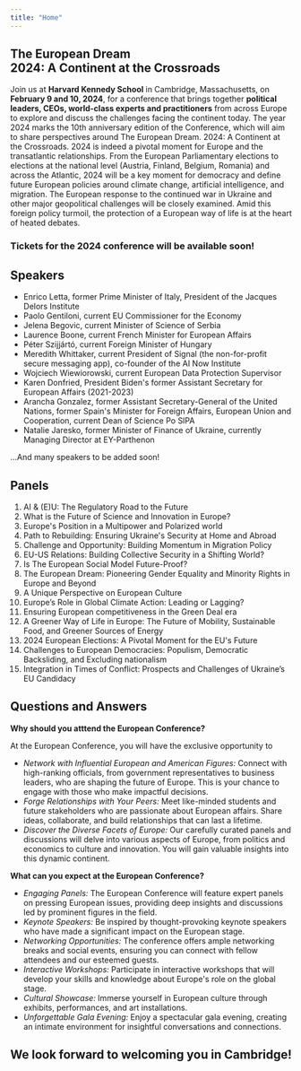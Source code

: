 ```yaml
---
title: "Home"
---
```


## <span class='frontline-europe'>The European Dream</span><br>2024: A Continent at the Crossroads

Join us at **Harvard Kennedy School** in Cambridge, Massachusetts, on **February 9 and 10, 2024**, for a conference that brings together **political leaders, CEOs, world-class experts and practitioners** from across Europe to explore and discuss the challenges facing the continent today. The year 2024 marks the 10th anniversary edition of the Conference, which will aim to share perspectives around The European Dream. 2024: A Continent at the Crossroads. 2024 is indeed a pivotal moment for Europe and the transatlantic relationships. From the European Parliamentary elections to elections at the national level (Austria, Finland, Belgium, Romania) and across the Atlantic, 2024 will be a key moment for democracy and define future European policies around climate change, artificial intelligence, and migration. The European response to the continued war in Ukraine and other major geopolitical challenges will be closely examined. Amid this foreign policy turmoil, the protection of a European way of life is at the heart of heated debates.

<h3>Tickets for the 2024 conference will be available soon!</h3>

## Speakers

<ul>
<li>Enrico Letta, former Prime Minister of Italy, President of the Jacques Delors Institute</li>
<li>Paolo Gentiloni, current EU Commissioner for the Economy</li>
<li>Jelena Begovic, current Minister of Science of Serbia</li>
<li>Laurence Boone, current French Minister for European Affairs</li>
<li>Péter Szijjártó, current Foreign Minister of Hungary</li>
<li>Meredith Whittaker, current President of Signal (the non-for-profit secure messaging app), co-founder of the AI Now Institute</li>
<li>Wojciech Wiewiorowski, current European Data Protection Supervisor</li>
<li>Karen Donfried, President Biden's former Assistant Secretary for European Affairs (2021-2023)</li>
<li>Arancha Gonzalez, former Assistant Secretary-General of the United Nations, former Spain's Minister for Foreign Affairs, European Union and Cooperation, current Dean of Science Po SIPA</li>
<li>Natalie Jaresko, former Minister of Finance of Ukraine, currently Managing Director at EY-Parthenon</li>
</ul>

...And many speakers to be added soon!

## Panels
<ol>
<li>AI & (E)U: The Regulatory Road to the Future</li>
<li>What is the Future of Science and Innovation in Europe?</li>
<li>Europe's Position in a Multipower and Polarized world</li>
<li>Path to Rebuilding: Ensuring Ukraine's Security at Home and Abroad</li>
<li>Challenge and Opportunity: Building Momentum in Migration Policy</li>
<li>EU-US Relations: Building Collective Security in a Shifting World?</li>
<li>Is The European Social Model Future-Proof?</li>
<li>The European Dream: Pioneering Gender Equality and Minority Rights in Europe and Beyond</li>
<li>A Unique Perspective on European Culture</li>
<li>Europe’s Role in Global Climate Action: Leading or Lagging?</li>
<li>Ensuring European competitiveness in the Green Deal era</li>
<li>A Greener Way of Life in Europe: The Future of Mobility, Sustainable Food, and Greener Sources of Energy</li>
<li>2024 European Elections: A Pivotal Moment for the EU's Future</li>
<li>Challenges to European Democracies: Populism, Democratic Backsliding, and Excluding nationalism</li>
<li>Integration in Times of Conflict: Prospects and Challenges of Ukraine’s EU Candidacy</li>
</ol>

## Questions and Answers
<b>Why should you atttend the European Conference?</b>

At the European Conference, you will have the exclusive opportunity to
<ul>
<li><i>Network with Influential European and American Figures:</i> Connect with high-ranking officials, from government representatives to business leaders, who are shaping the future of Europe. This is your chance to engage with those who make impactful decisions.</li>
<li><i>Forge Relationships with Your Peers:</i> Meet like-minded students and future stakeholders who are passionate about European affairs. Share ideas, collaborate, and build relationships that can last a lifetime.</li>
<li><i>Discover the Diverse Facets of Europe:</i> Our carefully curated panels and discussions will delve into various aspects of Europe, from politics and economics to culture and innovation. You will gain valuable insights into this dynamic continent.</li>
</ul>

<b>What can you expect at the European Conference?</b>
<ul>
<li><i>Engaging Panels:</i> The European Conference will feature expert panels on pressing European issues, providing deep insights and discussions led by prominent figures in the field.</li>
<li><i>Keynote Speakers:</i> Be inspired by thought-provoking keynote speakers who have made a significant impact on the European stage.</li>
<li><i>Networking Opportunities:</i> The conference offers ample networking breaks and social events, ensuring you can connect with fellow attendees and our esteemed guests.</li>
<li><i>Interactive Workshops:</i> Participate in interactive workshops that will develop your skills and knowledge about Europe's role on the global stage.</li>
<li><i>Cultural Showcase:</i> Immerse yourself in European culture through exhibits, performances, and art installations.</li>
<li><i>Unforgettable Gala Evening:</i> Enjoy a spectacular gala evening, creating an intimate environment for insightful conversations and connections.</li>
</ul>

## We look forward to welcoming you in Cambridge!
